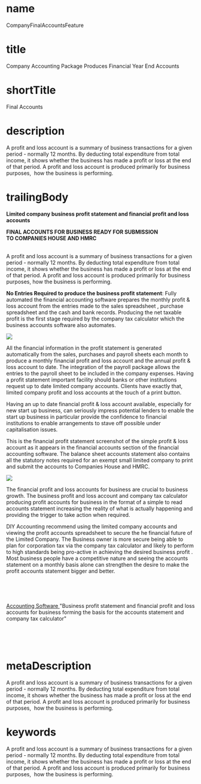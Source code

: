 # name
CompanyFinalAccountsFeature

# title
Company Accounting Package Produces Financial Year End Accounts

# shortTitle
Final Accounts

# description
<p>A profit and loss account is a summary of business transactions for a given period - normally 12 months. By deducting total expenditure from total income, it shows whether the business has made a profit or loss at the end of that period. A profit and loss account is produced primarily for business purposes, &nbsp;how the business is performing.</p>

# trailingBody
<p>
    <strong>Limited company business profit statement and financial profit and loss accounts</strong>
</p>
<p>
    <strong>FINAL ACCOUNTS FOR BUSINESS READY FOR SUBMISSION TO&nbsp;COMPANIES HOUSE AND HMRC</strong>
</p>
<p>
    <br>
    A profit and loss account is a summary of business transactions for a given period - normally 12 months. By deducting total expenditure from total income, it shows whether the business has made a profit or loss at the end of that period. A profit and loss account is produced primarily for business purposes, how the business is performing.
</p>
<p>
    <strong>No Entries Required to produce the business profit statement</strong>: Fully automated the financial accounting software prepares the monthly profit &amp; loss account from the entries made to the sales spreadsheet , purchase spreadsheet and the cash and bank records. Producing the net taxable profit is the first stage required by the company tax calculator which the business accounts software also automates.
</p>
<p>
    <span><img src="api/images?contentType=image/jpg&image=/uk/co/diyaccounting/ct/attachments/2719932/2720383.jpg" /></span>
</p>
<p>All the financial information in the profit statement is generated automatically from the sales, purchases and payroll sheets each month to produce a monthly financial profit and loss account and the annual profit &amp; loss account to date. The integration of the payroll package allows the entries to the payroll sheet to be included in the company expenses. Having a profit statement important facility should banks or other institutions request up to date limited company accounts. Clients have exactly that, limited company profit and loss accounts at the touch of a print button.</p>
<p>Having an up to date financial profit &amp; loss account available, especially for new start up business, can seriously impress potential lenders to enable the start up business in particular provide the confidence to financial institutions to enable arrangements to stave off possible under capitalisation issues.</p>
<p>This is the financial profit statement screenshot of the simple profit &amp; loss account as it appears in the financial accounts section of the financial accounting software.&nbsp;The balance sheet accounts statement also contains all the statutory notes required for an exempt small limited company to print and submit the accounts to Companies House and HMRC.</p>
<p>
    <span><img src="api/images?contentType=image/jpg&image=/uk/co/diyaccounting/ct/attachments/2719932/2720385.jpg" /></span>
</p>
<p>The financial profit and loss accounts for business are crucial to business growth. The business profit and loss account and company tax calculator producing profit accounts for business in the format of a simple to read accounts statement increasing the reality of what is actually happening and providing the trigger to take action when required.</p>
<p>DIY Accounting recommend using the limited company accounts and viewing the profit accounts spreadsheet to secure the he financial future of the Limited Company. The Business owner is more secure being able to plan for corporation tax via the company tax calculator and likely to perform to high standards being pro-active in achieving the desired business profit . Most business people have a competitive nature and seeing the accounts statement on a monthly basis alone can strengthen the desire to make the profit accounts statement bigger and better.</p>
<p>&nbsp;</p>
<p>&nbsp;</p>
<p>
    <a href="home.html">Accounting Software </a>"Business profit statement and financial profit and loss accounts for business forming the basis for the accounts statement and company tax calculator"
</p>
<p>&nbsp;</p>
<p>&nbsp;</p>


# metaDescription
<p>A profit and loss account is a summary of business transactions for a given period - normally 12 months. By deducting total expenditure from total income, it shows whether the business has made a profit or loss at the end of that period. A profit and loss account is produced primarily for business purposes, &nbsp;how the business is performing.</p>

# keywords
<p>A profit and loss account is a summary of business transactions for a given period - normally 12 months. By deducting total expenditure from total income, it shows whether the business has made a profit or loss at the end of that period. A profit and loss account is produced primarily for business purposes, &nbsp;how the business is performing.</p>
